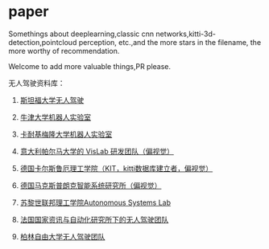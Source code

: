 # paper

Somethings about deeplearning,classic cnn networks,kitti-3d-detection,pointcloud perception, etc.,and the more stars in the filename, the more worthy of recommendation.


Welcome to add more valuable things,PR please.

无人驾驶资料库：
1. [斯坦福大学无人驾驶](http://driving.stanford.edu/papers.html)

2. [牛津大学机器人实验室](http://ori.ox.ac.uk/)

3. [卡耐基梅隆大学机器人实验室](http://ri.cmu.edu/)

4. [意大利帕尔马大学的 VisLab 研发团队（偏视觉）](http://vislab.it/)

5. [德国卡尔斯鲁厄理工学院（KIT，kitti数据库建立者，偏视觉）](http://www.kit.edu)

6. [德国马克斯普朗克智能系统研究所（偏视觉）](http://www.cvlibs.net/)

7. [苏黎世联邦理工学院Autonomous Systems Lab](http://www.asl.ethz.ch/)

8. [法国国家资讯与自动化研究所下的无人驾驶团队](https://team.inria.fr/rits/)

9. [柏林自由大学无人驾驶团队](http://autonomos-labs.com/)
